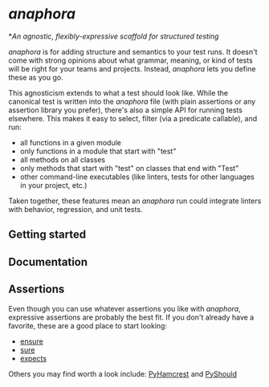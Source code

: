_anaphora_
==========

**An agnostic, flexibly-expressive scaffold for structured testing*

_anaphora_ is for adding structure and semantics to your test runs. It doesn't come with strong opinions about what grammar, meaning, or kind of tests will be right for your teams and projects. Instead, _anaphora_ lets you define these as you go.

This agnosticism extends to what a test should look like. While the canonical test is written into the _anaphora_ file (with plain assertions or any assertion library you prefer), there's also a simple API for running tests elsewhere. This makes it easy to select, filter (via a predicate callable), and run:
* all functions in a given module
* only functions in a module that start with "test"
* all methods on all classes
* only methods that start with "test" on classes that end with "Test"
* other command-line executables (like linters, tests for other languages in your project, etc.)

Taken together, these features mean an _anaphora_ run could integrate linters with behavior, regression, and unit tests.

## Getting started

## Documentation

## Assertions
Even though you can use whatever assertions you like with _anaphora_, expressive assertions are probably the best fit. If you don't already have a favorite, these are a good place to start looking:
- [ensure][ensure]
- [sure][sure]
- [expects][expects]

Others you may find worth a look include: [PyHamcrest][PyHamcrest] and [PyShould][PyShould]

[ensure]: https://github.com/kislyuk/ensure
[sure]: https://github.com/gabrielfalcao/sure
[expects]: https://github.com/jaimegildesagredo/expects
[PyHamcrest]: https://github.com/hamcrest/PyHamcrest
[PyShould]: https://github.com/drslump/pyshould
